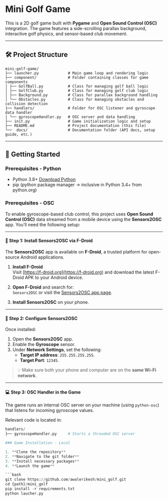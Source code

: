# Mini Golf Game

This is a 2D golf game built with **Pygame** and **Open Sound Control (OSC)** integration. The game features a side-scrolling parallax background, interactive golf physics, and sensor-based club movement.

---

## 🛠️ Project Structure
```
mini-golf-game/
├── launcher.py             # Main game loop and rendering logic
├── component/              # Folder containing classes for game components
│ ├── GolfBall.py           # Class for managing golf ball logic
│ ├── GolfClub.py           # Class for managing golf club logic
│ ├── Background.py         # Class for parallax background handling
│ └── Obstacles.py          # Class for managing obstacles and collision detection
├── handlers/               # Folder for OSC listener and gyroscope data handler
│ └── gyroscopeHandler.py   # OSC server and data handling
├── init.py                 # Game initialization logic and setup
├── README.md               # Project documentation (this file)
└──  docs/                  # Documentation folder (API docs, setup guide, etc.)
```

---

## 🚀 Getting Started

### Prerequisites - Python

- Python 3.8+ [Download Python](https://www.python.org/downloads/)
- pip (python package manager -> inclusive in Python 3.4+ from python.org)

### Prerequisites - OSC

To enable gyroscope-based club control, this project uses **Open Sound Control (OSC)** data streamed from a mobile device using the **Sensors2OSC** app. You’ll need the following setup:

---

#### 🧭 Step 1: Install Sensors2OSC via F-Droid

The **Sensors2OSC** app is available on **F-Droid**, a trusted platform for open-source Android applications.

1. **Install F-Droid**  
   Visit [https://f-droid.org](https://f-droid.org) and download the latest F-Droid APK to your Android device.

2. **Open F-Droid** and search for:  
   `Sensors2OSC` or visit the [Sensors2OSC app page](https://f-droid.org/en/packages/org.sensors2osc/).

3. **Install Sensors2OSC** on your phone.

---

#### 📱 Step 2: Configure Sensors2OSC

Once installed:

1. Open the **Sensors2OSC** app.
2. Enable the **Gyroscope** sensor.
3. Under **Network Settings**, set the following:
   - **Target IP address**: `255.255.255.255`.
   - **Target Port**: `12345`.

> 💡 Make sure both your phone and computer are on the **same Wi-Fi network**.

---

#### 💻 Step 3: OSC Handler in the Game

The game runs an internal OSC server on your machine (using `python-osc`) that listens for incoming gyroscope values.

Relevant code is located in:

```python
handlers/
├── gyroscopeHandler.py     # Starts a threaded OSC server

### Game Installation - Local

1. **Clone the repository**
2. **Navigate to the git folder**
3. **Install necessary packages**
4. **Launch the game**

```bash
git clone https://github.com/awalerikesh/mini_golf.git
cd {path}/mini_golf
pip install -r requirements.txt
python laucher.py